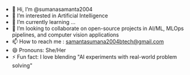 - 👋 Hi, I’m @sumanasamanta2004
- 👀 I’m interested in Artificial Intelligence
- 🌱 I’m currently learning ...
- 💞️ I’m looking to collaborate on open-source projects in AI/ML, MLOps pipelines, and computer vision applications
- 📫 How to reach me : samantasumana2004btech@gmail.com
- 😄 Pronouns: She/Her
- ⚡ Fun fact: I love blending "AI experiments with real-world problem solving"

<!---
sumanasamanta2004/sumanasamanta2004 is a ✨ special ✨ repository because its `README.md` (this file) appears on your GitHub profile.
You can click the Preview link to take a look at your changes.
--->
